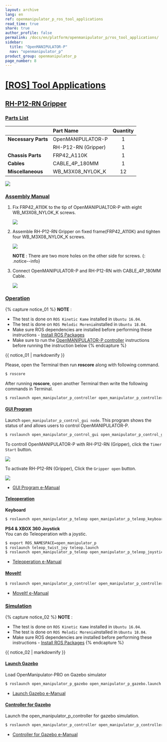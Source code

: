 ```yaml
---
layout: archive
lang: en
ref: openmanipulator_p_ros_tool_applications
read_time: true
share: true
author_profile: false
permalink: /docs/en/platform/openmanipulator_p/ros_tool_applications/
sidebar:
  title: "OpenMANIPULATOR-P"
  nav: "openmanipulator_p"
product_group: openmanipulator_p
page_number: 8
---
```


<div style="counter-reset: h1 7"></div>

# [[ROS] Tool Applications](#ros-tool-application)

## [RH-P12-RN Gripper](#rh-p12-rn-gripper)

### [Parts List](#parts-list)

|                     | Part Name           | Quantity |
|:--------------------|:--------------------|:--------:|
| **Necessary Parts** | OpenMANIPULATOR-P   |    1     |
|                     | RH-P12-RN (Gripper) |    1     |
| **Chassis Parts**   | FRP42_A110K         |    1     |
| **Cables**          | CABLE_4P_180MM      |    1     |
| **Miscellaneous**   | WB_M3X08_NYLOK_K    |    12    |


![](/assets/images/platform/openmanipulator_p/open_manipulator_gripper_assembly_01.png)

### [Assembly Manual](#assembly-manual)

1. Fix FRP42_A110K to the tip of OpenMANIPUALTOR-P with eight WB_M3X08_NYLOK_K screws.
 
    ![](/assets/images/platform/openmanipulator_p/open_manipulator_gripper_assembly_02.png)

2. Assemble RH-P12-RN Gripper on fixed frame(FRP42_A110K) and tighten four WB_M3X08_NYLOK_K screws.
  
    ![](/assets/images/platform/openmanipulator_p/open_manipulator_gripper_assembly_03.png)
    
    **NOTE** : There are two more holes on the other side for screws.
    {: .notice--info}

3. Connect OpenMANIPULATOR-P and RH-P12-RN with CABLE_4P_180MM Cable.

    ![](/assets/images/platform/openmanipulator_p/open_manipulator_gripper_assembly_04.png)

### [Operation](#operation)

{% capture notice_01 %}
**NOTE** :  
- The test is done on `ROS Kinetic Kame` installed in `Ubuntu 16.04`.
- The test is done on `ROS Melodic Morenia`installed in `Ubuntu 18.04`.
- Make sure ROS dependencies are installed before performing these instructions - [Install ROS Packages](/docs/en/platform/openmanipulator_p/ros_setup/#install-ros-packages)
- Make sure to run the [OpenMANIPULATOR-P controller](/docs/en/platform/openmanipulator_p/ros_controller_package/#launch-controller) instructions before running the instruction below
{% endcapture %}
<div class="notice--info">{{ notice_01 | markdownify }}</div>

Please, open the Terminal then run **roscore** along with following command.  

```bash
$ roscore
```
 
After running **roscore**, open another Terminal then write the following commands in Terminal.  

```bash
$ roslaunch open_manipulator_p_controller open_manipulator_p_controller.launch with_gripper:=true
```

#### [GUI Program](#gui-program)

Launch `open_manipulator_p_control_gui node`. This program shows the status of and allows users to control OpenMANIPULATOR-P.

```bash
$ roslaunch open_manipulator_p_control_gui open_manipulator_p_control_gui.launch with_gripper:=true
```

To controll OpenMANIPULATOR-P with RH-P12-RN (Gripper), click the `Timer Start` button.  

![](/assets/images/platform/openmanipulator_p/open_manipulator_gripper_operation_01.png)


To activate RH-P12-RN (Gripper), Click the `Gripper open` button.


![](/assets/images/platform/openmanipulator_p/open_manipulator_gripper_operation_02.png)


- [GUI Program e-Manual](/docs/en/platform/openmanipulator_p/ros_operation/#ros-operation)  

#### [Teleoperation](#teleoperation)

**Keyboard**  

```bash
$ roslaunch open_manipulator_p_teleop open_manipulator_p_teleop_keyboard.launch with_gripper:=true
```

**PS4 & XBOX 360 Joystick**  
You can do Teleoperation with a joystic.

```bash
$ export ROS_NAMESPACE=open_manipulator_p
$ roslaunch teleop_twist_joy teleop.launch
$ roslaunch open_manipulator_p_teleop open_manipulator_p_teleop_joystick.launch with_gripper:=true
```

- [Teleoperation e-Manual](/docs/en/platform/openmanipulator_p/ros_operation/#teleoperation)

#### [MoveIt!](#moveit)

```bash 
$ roslaunch open_manipulator_p_controller open_manipulator_p_controller.launch use_moveit:=true with_gripper:=true
```
- [MoveIt! e-Manual](/docs/en/platform/openmanipulator_p/ros_operation/#moveit)

### [Simulation](#simulation)

{% capture notice_02 %}
**NOTE** :  
- The test is done on `ROS Kinetic Kame` installed in `Ubuntu 16.04`.
- The test is done on `ROS Melodic Morenia`installed in `Ubuntu 18.04`.
- Make sure ROS dependencies are installed before performing these instructions - [Install ROS Packages](/docs/en/platform/openmanipulator_p/ros_setup/#install-ros-packages)
{% endcapture %}
<div class="notice--info">{{ notice_02 | markdownify }}</div>

#### [Launch Gazebo](#launch-gazebo)

Load OpenManipulator-PRO on Gazebo simulator

```bash
$ roslaunch open_manipulator_p_gazebo open_manipulator_p_gazebo.launch with_gripper:=true
```

- [Launch Gazebo e-Manual](/docs/en/platform/openmanipulator_p/ros_simulation/#launch-gazebo)

#### [Controller for Gazebo](#controller-for-gazebo)

Launch the open_manipulator_p_controller for gazebo simulation.

```bash
$ roslaunch open_manipulator_p_controller open_manipulator_p_controller.launch use_platform:=false with_gripper:=true
```
- [Controller for Gazebo e-Manual](/docs/en/platform/openmanipulator_p/ros_simulation/#controller-for-gazebo)
